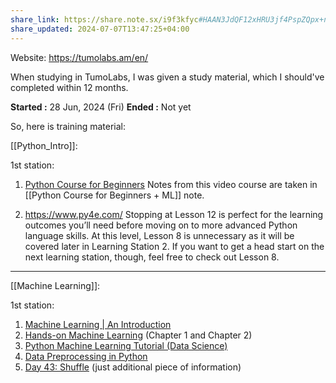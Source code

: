 ```yaml
---
share_link: https://share.note.sx/i9f3kfyc#HAAN3JdQF12xHRU3jf4PspZQpx+n2r2ZhX+sWlVsUSU
share_updated: 2024-07-07T13:47:25+04:00
---
```

Website: https://tumolabs.am/en/

When studying in TumoLabs, I was given a study material, which I should've completed within 12 months. 

**Started :** 28 Jun, 2024 (Fri)
**Ended :** Not yet

So, here is training material:

[[Python_Intro]]:

1st station:
1. [Python Course for Beginners](https://youtu.be/_uQrJ0TkZlc?si=S_8KPJxU1JtTDH3P) 
Notes from this video course are taken in [[Python Course for Beginners + ML]] note.

3. https://www.py4e.com/
Stopping at Lesson 12 is perfect for the learning outcomes you’ll need before moving on to more advanced Python language skills.
At this level, Lesson 8 is unnecessary as it will be covered later in Learning Station 2. If you want to get a head start on the next learning station, though, feel free to check out Lesson 8.

******
[[Machine Learning]]:

1st station:
1. [Machine Learning | An Introduction](https://towardsdatascience.com/machine-learning-an-introduction-23b84d51e6d0#d3ea)
2. [Hands-on Machine Learning](https://drive.google.com/file/d/16elvGw3jUIaTB3ClQatqjdfGQn1apafp/view?pli=1) (Chapter 1 and Chapter 2)
3. [Python Machine Learning Tutorial (Data Science)](https://youtu.be/7eh4d6sabA0?si=0mxFEOnreETmmXyD)
4. [Data Preprocessing in Python](https://towardsdatascience.com/data-preprocessing-in-python-b52b652e37d5)
5. [Day 43: Shuffle](https://medium.com/100-days-of-algorithms/day-43-shuffle-b5abe4644c23) (just additional piece of information)